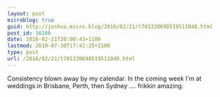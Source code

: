 ```yaml
---
layout: post
microblog: true
guid: http://joshua.micro.blog/2016/02/21/t701330698519511040.html
post_id: 36166
date: 2016-02-21T20:00:43+1100
lastmod: 2019-07-30T17:41:25+1100
type: post
url: /2016/02/21/t701330698519511040.html
---
```

Consistency blown away by my calendar. In the coming week I'm at weddings in Brisbane, Perth, then Sydney .... frikkin amazing.
